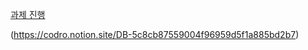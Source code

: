 [
과제 진행
](https://codro.notion.site/DB-5c8cb87559004f96959d5f1a885bd2b7)

(https://codro.notion.site/DB-5c8cb87559004f96959d5f1a885bd2b7)



